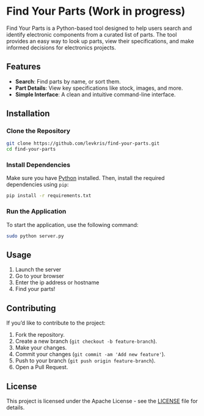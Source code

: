 # Find Your Parts (Work in progress)

Find Your Parts is a Python-based tool designed to help users search and identify electronic components from a curated list of parts. The tool provides an easy way to look up parts, view their specifications, and make informed decisions for electronics projects.

## Features

- **Search**: Find parts by name, or sort them.
- **Part Details**: View key specifications like stock, images, and more.
- **Simple Interface**: A clean and intuitive command-line interface.

## Installation

### Clone the Repository

```bash
git clone https://github.com/levkris/find-your-parts.git
cd find-your-parts
```

### Install Dependencies

Make sure you have [Python](https://www.python.org/) installed. Then, install the required dependencies using `pip`:

```bash
pip install -r requirements.txt
```

### Run the Application

To start the application, use the following command:

```bash
sudo python server.py
```

## Usage

1. Launch the server
2. Go to your browser
3. Enter the ip address or hostname
4. Find your parts!

## Contributing

If you’d like to contribute to the project:

1. Fork the repository.
2. Create a new branch (`git checkout -b feature-branch`).
3. Make your changes.
4. Commit your changes (`git commit -am 'Add new feature'`).
5. Push to your branch (`git push origin feature-branch`).
6. Open a Pull Request.

## License

This project is licensed under the Apache License - see the [LICENSE](LICENSE) file for details.
